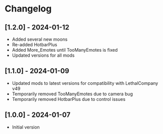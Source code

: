 # Changelog

## [1.2.0] - 2024-01-12
 - Added several new moons
 - Re-added HotbarPlus
 - Added More_Emotes until TooManyEmotes is fixed
 - Updated versions for all mods

## [1.1.0] - 2024-01-09
 - Updated mods to latest versions for compatibility with LethalCompany v49
 - Temporarily removed TooManyEmotes due to camera bug
 - Temporarily removed HotbarPlus due to control issues

## [1.0.0] - 2024-01-07
 - Initial version
